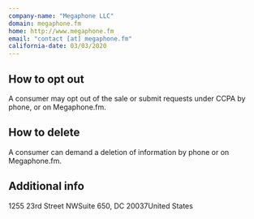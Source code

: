 ```yaml
---
company-name: "Megaphone LLC"
domain: megaphone.fm
home: http://www.megaphone.fm
email: "contact [at] megaphone.fm"
california-date: 03/03/2020
---
```

## How to opt out


A consumer may opt out of the sale or submit requests under CCPA by phone, or on Megaphone.fm.

## How to delete


A consumer can demand a deletion of information by phone or on Megaphone.fm.

## Additional info




1255 23rd Street NWSuite 650, DC 20037United States













